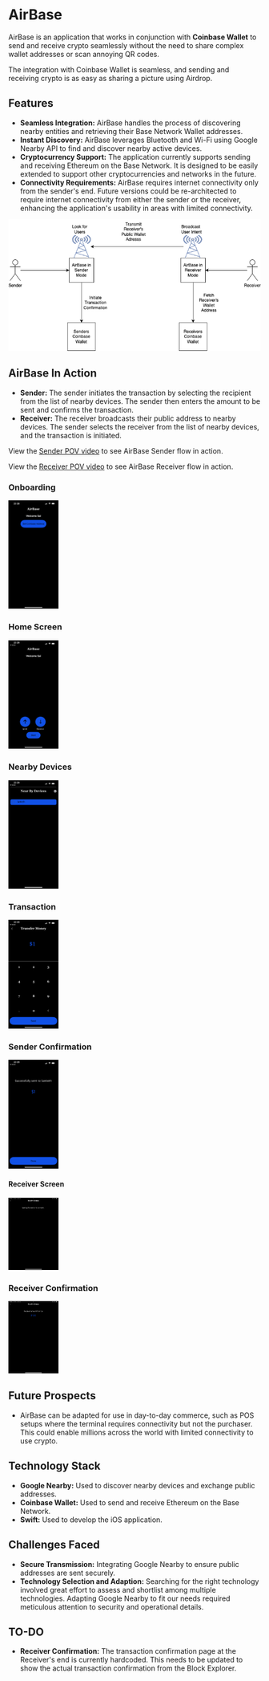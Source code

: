 # AirBase

AirBase is an application that works in conjunction with **Coinbase Wallet** to send and receive crypto seamlessly without the need to share complex wallet addresses or scan annoying QR codes.

The integration with Coinbase Wallet is seamless, and sending and receiving crypto is as easy as sharing a picture using Airdrop.

## Features

- **Seamless Integration:** AirBase handles the process of discovering nearby entities and retrieving their Base Network Wallet addresses.
- **Instant Discovery:** AirBase leverages Bluetooth and Wi-Fi using Google Nearby API to find and discover nearby active devices.
- **Cryptocurrency Support:** The application currently supports sending and receiving Ethereum on the Base Network. It is designed to be easily extended to support other cryptocurrencies and networks in the future.
- **Connectivity Requirements:** AirBase requires internet connectivity only from the sender's end. Future versions could be re-architected to require internet connectivity from either the sender or the receiver, enhancing the application's usability in areas with limited connectivity.

![AirBase Architecture](assets/Architecture.png)

## AirBase In Action

- **Sender:** The sender initiates the transaction by selecting the recipient from the list of nearby devices. The sender then enters the amount to be sent and confirms the transaction.
- **Receiver:** The receiver broadcasts their public address to nearby devices. The sender selects the receiver from the list of nearby devices, and the transaction is initiated.

View the [Sender POV video](https://drive.google.com/file/d/1GqaN0pWE8gkfUaPbbsfnbiXTEhgNxvEo/view) to see AirBase Sender flow in action.

View the [Receiver POV video](https://drive.google.com/file/d/1Gwzr3xW_xrdz-yHNtdbLB8lZXVbwan2J/view) to see AirBase Receiver flow in action.

### Onboarding

<img src="assets/Onboarding.png" width="100">

### Home Screen

<img src="assets/HomeScreen.png" width="100">

### Nearby Devices

<img src="assets/NearbyDevices.png" width="100">

### Transaction

<img src="assets/Transaction.png" width="100">

### Sender Confirmation

<img src="assets/SenderConfirmation.png" width="100">

#### Receiver Screen

<img src="assets/Receiver.png" width="100">

### Receiver Confirmation

<img src="assets/ReceiverConfirmation.png" width="100">

## Future Prospects

- AirBase can be adapted for use in day-to-day commerce, such as POS setups where the terminal requires connectivity but not the purchaser. This could enable millions across the world with limited connectivity to use crypto.

## Technology Stack

- **Google Nearby:** Used to discover nearby devices and exchange public addresses.
- **Coinbase Wallet:** Used to send and receive Ethereum on the Base Network.
- **Swift:** Used to develop the iOS application.

## Challenges Faced

- **Secure Transmission:** Integrating Google Nearby to ensure public addresses are sent securely.
- **Technology Selection and Adaption:** Searching for the right technology involved great effort to assess and shortlist among multiple technologies. Adapting Google Nearby to fit our needs required meticulous attention to security and operational details.

## TO-DO

- **Receiver Confirmation:** The transaction confirmation page at the Receiver's end is currently hardcoded. This needs to be updated to show the actual transaction confirmation from the Block Explorer.
